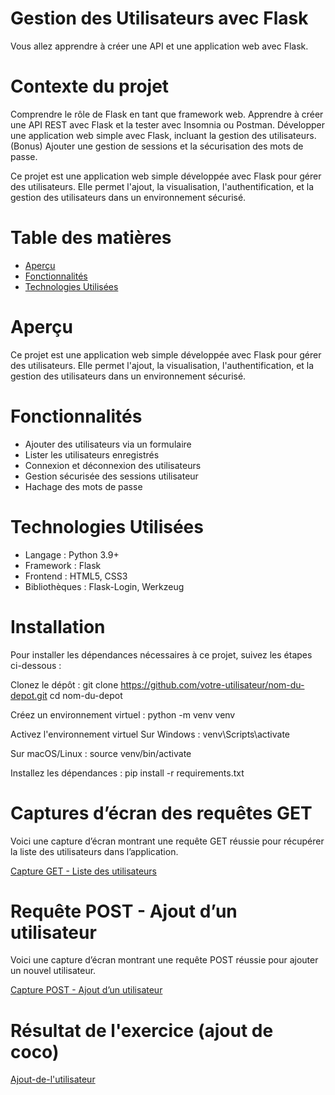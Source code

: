 # Gestion des Utilisateurs avec Flask
Vous allez apprendre à créer une API et une application web avec Flask.

# Contexte du projet
Comprendre le rôle de Flask en tant que framework web.
Apprendre à créer une API REST avec Flask et la tester avec Insomnia ou Postman.
Développer une application web simple avec Flask, incluant la gestion des utilisateurs.
(Bonus) Ajouter une gestion de sessions et la sécurisation des mots de passe.

Ce projet est une application web simple développée avec Flask  pour gérer des utilisateurs. Elle permet l'ajout, la visualisation, l'authentification, et la gestion des utilisateurs dans un environnement sécurisé.

# Table des matières

- [Aperçu](#aperçu)
- [Fonctionnalités](#fonctionnalités)
- [Technologies Utilisées](#technologies-utilisées)

# Aperçu

Ce projet est une application web simple développée avec Flask  pour gérer des utilisateurs. Elle permet l'ajout, la visualisation, l'authentification, et la gestion des utilisateurs dans un environnement sécurisé.

# Fonctionnalités

- Ajouter des utilisateurs via un formulaire
- Lister les utilisateurs enregistrés
- Connexion et déconnexion des utilisateurs
- Gestion sécurisée des sessions utilisateur
- Hachage des mots de passe

# Technologies Utilisées

- Langage : Python 3.9+
- Framework : Flask
- Frontend : HTML5, CSS3
- Bibliothèques : Flask-Login, Werkzeug

# Installation
Pour installer les dépendances nécessaires à ce projet, suivez les étapes ci-dessous :

Clonez le dépôt :
git clone https://github.com/votre-utilisateur/nom-du-depot.git
cd nom-du-depot

Créez un environnement virtuel :
python -m venv venv

Activez l'environnement virtuel 
Sur Windows :
venv\Scripts\activate

Sur macOS/Linux :
source venv/bin/activate

Installez les dépendances :
pip install -r requirements.txt



# Captures d’écran des requêtes GET 

Voici une capture d’écran montrant une requête GET réussie pour récupérer la liste des utilisateurs dans l’application.

[Capture GET - Liste des utilisateurs](./Capture%20d'écran%202024-10-18%20162302.png)

# Requête POST - Ajout d’un utilisateur

Voici une capture d’écran montrant une requête POST réussie pour ajouter un nouvel utilisateur.

[Capture POST - Ajout d’un utilisateur](./Capture%20d'écran%202024-10-18%20162402.png)

# Résultat de l'exercice (ajout de coco)
[Ajout-de-l'utilisateur](Capture%20d'écran%202024-10-18%20162430.png)



